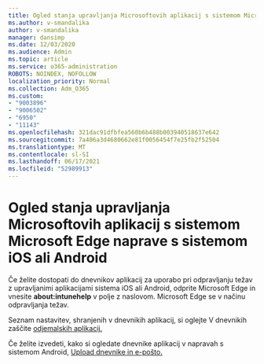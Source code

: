 ```yaml
---
title: Ogled stanja upravljanja Microsoftovih aplikacij s sistemom Microsoft Edge naprave s sistemom iOS ali Android
ms.author: v-smandalika
author: v-smandalika
manager: dansimp
ms.date: 12/03/2020
ms.audience: Admin
ms.topic: article
ms.service: o365-administration
ROBOTS: NOINDEX, NOFOLLOW
localization_priority: Normal
ms.collection: Adm_O365
ms.custom:
- "9003896"
- "9006502"
- "6950"
- "11143"
ms.openlocfilehash: 321dac91dfbfea560b6b488b003940518637e642
ms.sourcegitcommit: 7a406a3d4680662e81f0056454f7e25fb2f52504
ms.translationtype: MT
ms.contentlocale: sl-SI
ms.lasthandoff: 06/17/2021
ms.locfileid: "52989913"
---
```

# <a name="view-the-management-status-of-microsoft-apps-by-using-microsoft-edge-for-ios-or-android-devices"></a>Ogled stanja upravljanja Microsoftovih aplikacij s sistemom Microsoft Edge naprave s sistemom iOS ali Android

Če želite dostopati do dnevnikov aplikacij za uporabo pri odpravljanju težav z upravljanimi aplikacijami sistema iOS ali Android, odprite Microsoft Edge in vnesite **about:intunehelp** v polje z naslovom. Microsoft Edge se v načinu odpravljanja težav.

Seznam nastavitev, shranjenih v dnevnikih aplikacij, si oglejte V dnevnikih zaščite [odjemalskih aplikacij.](/mem/intune/apps/app-protection-policy-settings-log)

Če želite izvedeti, kako si ogledate dnevnike aplikacij v napravah s sistemom Android, [Upload dnevnike in e-pošto.](/mem/intune/user-help/send-logs-to-your-it-admin-by-email-android)
